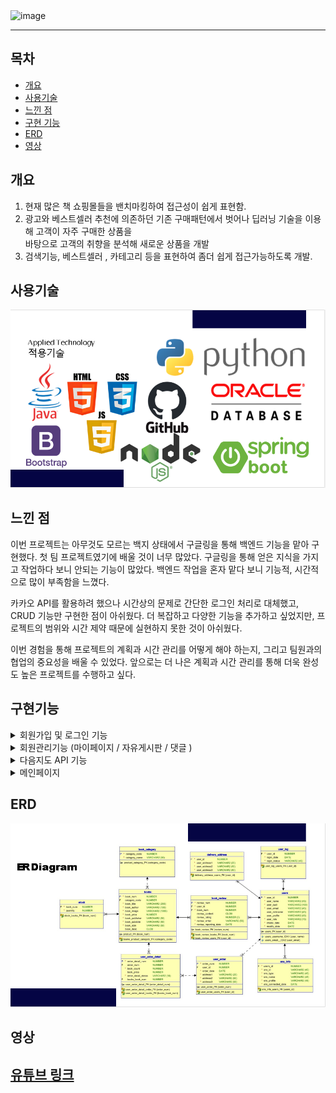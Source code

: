 
<img src="https://github.com/user-attachments/assets/1c52f779-8135-4184-aa41-ff7faaed6b79" alt="image" width="800"/>

---

## 목차
- [개요](#개요)
- [사용기술](#사용기술)
- [느낀 점](#느낀-점)
- [구현 기능](#구현기능)
- [ERD](#erd)
- [영상](#영상)


## 개요


1. 현재 많은 책 쇼핑몰들을 밴치마킹하여 접근성이 쉽게 표현함.
2. 광고와 베스트셀러 추천에 의존하던 기존 구매패턴에서 벗어나 딥러닝 기술을 이용해 고객이 자주 구매한 상품을 </br> 바탕으로 고객의 취향을 
   분석해 새로운 상품을 개발
3. 검색기능, 베스트셀러 , 카테고리 등을 표현하여 좀더 쉽게 접근가능하도록 개발.



## 사용기술

<img src="https://github.com/kimhwanseok1423/project_ezenbooks/blob/master/frontend/public/img/캡처11.PNG">



## 느낀 점

이번 프로젝트는 아무것도 모르는 백지 상태에서 구글링을 통해 백엔드 기능을 맡아 구현했다. 첫 팀 프로젝트였기에 배울 것이 너무 많았다. 구글링을 통해 얻은 지식을 가지고 작업하다 보니 안되는 기능이 많았다. 백엔드 작업을 혼자 맡다 보니 기능적, 시간적으로 많이 부족함을 느꼈다.

카카오 API를 활용하려 했으나 시간상의 문제로 간단한 로그인 처리로 대체했고, CRUD 기능만 구현한 점이 아쉬웠다. 더 복잡하고 다양한 기능을 추가하고 싶었지만, 프로젝트의 범위와 시간 제약 때문에 실현하지 못한 것이 아쉬웠다.

이번 경험을 통해 프로젝트의 계획과 시간 관리를 어떻게 해야 하는지, 그리고 팀원과의 협업의 중요성을 배울 수 있었다. 앞으로는 더 나은 계획과 시간 관리를 통해 더욱 완성도 높은 프로젝트를 수행하고 싶다.



## 구현기능

<details>
  <summary>회원가입 및 로그인 기능</summary>
  
  - **구현 기능** <br>
  사용자 회원가입 및 로그인 기능을 구현했습니다.

- **구현 방법** <br>
  
  - 계정 중복 확인 -> `UserRepository`조회하여 중복 시 예외 던짐
  - 로그인 완료시 기능 , 로그인 아닐시 기능 분리 
  - 사이드바를 통해 회원정보수정 , 자유게시판 , 추천리스트 활성화
  - 메인 페이지 우측에 회원 이름 표시
      
 <img src="https://github.com/kimhwanseok1423/cafegaza/blob/master/src/main/webapp/resources/img/로그인1.PNG">

 <img src="https://github.com/kimhwanseok1423/cafegaza/blob/master/src/main/webapp/resources/img/로그인2.PNG">

  <img src="https://github.com/kimhwanseok1423/cafegaza/blob/master/src/main/webapp/resources/img/로그인3.PNG">

   <img src="https://github.com/kimhwanseok1423/cafegaza/blob/master/src/main/webapp/resources/img/로그인4.PNG">

</details>

<details>
  <summary>회원관리기능 (마이페이지  / 자유게시판 / 댓글 )</summary>


  - **구현 기능** <br>
    회원 정보 관리기능을 구현했습니다.
   
  - **구현 방법** <br>

    - 마이페이지 기능을 추가
    - 게시판 기능 
    - 댓글 삭제 , 수정

 <img src="https://github.com/kimhwanseok1423/cafegaza/blob/master/src/main/webapp/resources/img/캡처9.PNG">

 <img src="https://github.com/kimhwanseok1423/cafegaza/blob/master/src/main/webapp/resources/img/캡처9.5.PNG">

  <img src="https://github.com/kimhwanseok1423/cafegaza/blob/master/src/main/webapp/resources/img/캡처9.6.PNG">

   <img src="https://github.com/kimhwanseok1423/cafegaza/blob/master/src/main/webapp/resources/img/캡처10.PNG">

<img src="https://github.com/kimhwanseok1423/cafegaza/blob/master/src/main/webapp/resources/img/캡처11.PNG">

<img src="https://github.com/kimhwanseok1423/cafegaza/blob/master/src/main/webapp/resources/img/캡처12.PNG">
   
</details>

<details>
  <summary>다음지도 API 기능  </summary>

- **구현 기능** <br>
    - API를 활용한 카페 위치 표현 
- **구현 방법**<br>
    - 카카오에서 키값을 받아와 api를 활성화
    - 현위치 표현
    - 카페이름 검색시 좌표 표현
    - 구,동 입력시 데이터에 맞는 카페 호출

   <img src="https://github.com/kimhwanseok1423/cafegaza/blob/master/src/main/webapp/resources/img/캡처14.PNG"><br>
   

   

     <img src="https://github.com/kimhwanseok1423/cafegaza/blob/master/src/main/webapp/resources/img/캡처13.PNG">
   

     <img src="https://github.com/kimhwanseok1423/cafegaza/blob/master/src/main/webapp/resources/img/캡처15.PNG">
   

</details>

<details>
  <summary>메인페이지 </summary>

- **구현 기능** <br>
    - 크롤링을 활용한 데이터분석후 분류한 카테고리에 키워드로 분류함

- **구현 방법**<br>
   
    
   - 크롤링을 활용한 인터넷에 있는 카페 분위기 댓글 키워드를 추출 </br>
  

        <img src="https://github.com/kimhwanseok1423/cafegaza/blob/master/src/main/webapp/resources/img/캡처19.PNG">


    - AJAX를 활용한 키워드를 클릭시 해당함수를 실행시켜 UI에 표현하기</br>
      

    <img src="https://github.com/kimhwanseok1423/cafegaza/blob/master/src/main/webapp/resources/img/캡처20.PNG">

- 상세페이지로 이동시 주소,전화번호,별점,영업시간등 정보 표현</br>
  
  
     <img src="https://github.com/kimhwanseok1423/cafegaza/blob/master/src/main/webapp/resources/img/캡처21.PNG">


 - 로그인 후에 카페 대한 리뷰 댓글 작성</br>
   
   
   <img src="https://github.com/kimhwanseok1423/cafegaza/blob/master/src/main/webapp/resources/img/캡처22.PNG">
 - 데이터 랭킹 홍페이지를 크롤링을 통해  연령별 커피 수요 장소 데이터를 이용하여 AJAX로 뿌려줌

     <img src="https://github.com/kimhwanseok1423/cafegaza/blob/master/src/main/webapp/resources/img/캡처23.PNG">

</details>

 ## ERD
<img src="https://github.com/kimhwanseok1423/project_ezenbooks/blob/master/frontend/public/img/캡처12.PNG">

  ## 영상
   ## [유튜브 링크](https://www.youtube.com/watch?v=ntikFWHEWn4)

   
